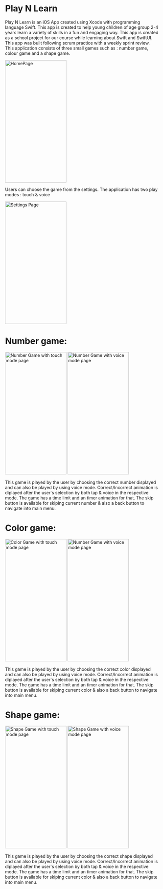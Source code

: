 # Play N Learn
<p>
Play N Learn is an iOS App created using Xcode with programming language Swift. This app is created to help young children of age group 2-4 years learn a variety of skills in a fun and engaging way. This app is created as a school project for our course while learning about Swift and SwiftUI. This app was built following scrum practice with a weekly sprint review. This application consists of three small games such as : number game, colour game and a shape game.
</p>
<p>
  <img src="https://users.metropolia.fi/~riteshg/readmeImages/homePage.png" width="200" height="400" alt="HomePage"
  title="Home Page"/>
  </p>
  
  <p>
  Users can choose the game from the settings. The application has two play modes : touch & voice
  </p>
  <p>
   <img src="https://user-images.githubusercontent.com/87969471/235672982-fc88e4d5-7159-42cd-aad3-a853b9205d78.png" width="200" height="400" alt="Settings Page"
  title="Settings Page"/>
  </p>


# Number game:
<p>
<img src="https://users.metropolia.fi/~riteshg/readmeImages/NumberGameTap.png" width="200" height="400" alt="Number Game with touch mode page"
  title="Number Game with touch mode page"/>
  <img src="https://users.metropolia.fi/~riteshg/readmeImages/NumberGameVoice.png" width="200" height="400" alt="Number Game with voice mode page"
  title="Number Game with voice mode page"/>
</p>

<p>
This game is played by the user by choosing the correct number displayed and can also be played by using voice mode. Correct/Incorrect animation is diplayed after the user's selection by both tap & voice in the respective mode. The game has a time limit and an timer animation for that. The skip button is available for skiping current number & also a back button to navigate into main menu.
</p>

# Color game: 
<p>
<img src="https://user-images.githubusercontent.com/87969471/235674660-d3cbde1b-cb12-4959-bd0b-380e0395bf86.png" width="200" height="400" alt="Color Game with touch mode page"
  title="Color Game with touch mode page"/>
  <img src="https://user-images.githubusercontent.com/87969471/235674878-6c9dc99b-c662-4241-b824-ff7889958647.png" width="200" height="400" alt="Number Game with voice mode page"
  title="Number Game with voice mode page"/>
</p>

<p>
This game is played by the user by choosing the correct color displayed and can also be played by using voice mode. Correct/Incorrect animation is diplayed after the user's selection by both tap & voice in the respective mode. The game has a time limit and an timer animation for that. The skip button is available for skiping current color & also a back button to navigate into main menu.
</p>


# Shape game: 
<p>
<img src="https://user-images.githubusercontent.com/87969471/235675153-40592e25-6df8-4e4c-86eb-60196e175b20.png" width="200" height="400" alt="Shape Game with touch mode page"
  title="Color Game with touch mode page"/>
  <img src="https://user-images.githubusercontent.com/87969471/235675170-b5e480cf-1c96-499b-9754-3900ba0c25fd.png" width="200" height="400" alt="Shape Game with voice mode page"
  title="Shape Game with voice mode page"/>
</p>

<p>
This game is played by the user by choosing the correct shape displayed and can also be played by using voice mode. Correct/Incorrect animation is diplayed after the user's selection by both tap & voice in the respective mode. The game has a time limit and an timer animation for that. The skip button is available for skiping current color & also a back button to navigate into main menu.
</p>



